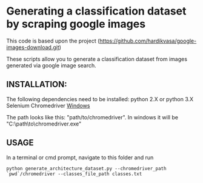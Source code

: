 # Generating a classification dataset by scraping google images 
This code is based upon the project (https://github.com/hardikvasa/google-images-download.git)

These scripts allow you to generate a classification dataset from images generated via google image search. 



## INSTALLATION:
The following dependencies need to be installed: 
python 2.X or python 3.X
Selenium
Chromedriver [Windows](https://sites.google.com/a/chromium.org/chromedriver/downloads)

The path looks like this: "path/to/chromedriver". In windows it will be "C:\path\to\chromedriver.exe"

## USAGE
In a terminal or cmd prompt, navigate to this folder and run
```
python generate_architecture_dataset.py --chromedriver_path `pwd`/chromedriver --classes_file_path classes.txt
```